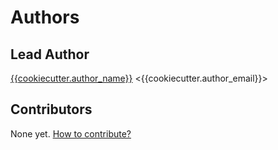 # Authors

## Lead Author
[{{cookiecutter.author_name}}](https://{{cookiecutter.remote_provider}}/{{cookiecutter.git_username}}) &lt;{{cookiecutter.author_email}}&gt;

## Contributors
None yet. [How to contribute?](CONTRIBUTING.md)
